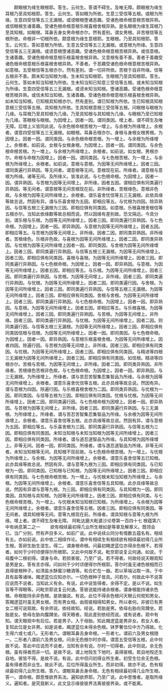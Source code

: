 <!-- { "loadSidebar": true } -->
　　颇眼根为缘生眼根耶。答生。云何生。答谓不碍生。及唯无障。颇眼根为缘生耳根乃至具知根耶。答生。云何生。答如眼为所依。生意三受信等五根。或眼为所缘。生意四受信等五三无漏根。或谤眼根堕诸恶趣。受诸色根命根意根苦根异熟。或信眼根生诸善趣。受诸色根命根意根乐根喜根舍根异熟。是名眼根为缘生耳根乃至具知根。如眼根。耳鼻舌身女男命根亦尔。然有差别。谓女男根。非苦根信等五根所依。命根非一切根所依。颇意根为缘生意根耶。生眼根。乃至具知根耶。答生。云何生。答如意根为所依。生意五受信等五三无漏根。或意根为所缘。生意四受信等五三无漏根。或谤意根堕诸恶趣。受诸色根命根意根苦根异熟。或信意根。生诸善趣。受诸色根命根意根乐根喜根舍根异熟。又意根有善不善。善者于善趣受诸色根命根意根乐根喜根舍根异熟。不善者。于恶趣受诸色根命根意根苦根异熟。如意根。五受根信等五根亦尔。然有差别。谓一切非所依。苦根于自非所缘。信等五根非不善。颇未知当知根为缘。生未知当知根耶。生眼根乃至具知根耶。答生。云何生。答如未知当知根为所依。生未知当知已知意三受信等五根。或未知当知根为所缘。生意四受信等五三无漏根。或谤未知当知根。堕诸恶趣。受诸色根命根意根苦根异熟。或信未知当知根。生诸善趣。受诸色根命根意根乐根喜根舍根异熟。如未知当知根。已知根具知根亦尔。然有差别。谓已知根为所依。生已知根具知根意根三受信等五根。具知根为所依。生具知根意根三受信等五根。问眼根与眼根为几缘。与耳根乃至具知根为几缘。乃至具知根与具知根为几缘。与眼根乃至已知根为几缘。答眼根与眼根。为因增上。因者一因。谓同类因。增上者。谓不碍生及唯无障。后增上义皆同此说。与余色根命根苦根为一增上。与余根为所缘增上。余根者。谓意四受信等五三无漏根。如眼根。耳鼻舌根亦尔。身根与身根女根男根。为因增上。因者一因。谓同类因。与余色根命根苦根。为一增上。与余根为所缘增上。余根者。如前说。女根与女根身根。为因增上。因者一因。谓同类因。与余色根命根苦根。为一增上。与余根为所缘增上。余根者。如前说。如女根。男根亦尔。命根与命根为因增上。因者一因。谓同类因。与七色根苦根。为一增上。与余根为所缘增上。余根者。如前说。意根与意根。为因等无间所缘增上。因者三因。谓同类遍行异熟因。等无间者。谓意根等无间。意根现在前。所缘者。谓意根与意根为所缘。诸等无间。及所缘义。皆准此说。与七色根命根。为因增上。因者一因。谓异熟因。与苦根为因等无间增上。非所缘。因者五因。谓相应俱有同类遍行异熟因。等无间者。谓意根等无间苦根现在前。非所缘者。苦根缘色。意根非色故。与余根为因等无间所缘增上。余根者。谓乐喜舍忧信等五三无漏根。此依具缘等故总说。然因有异。谓与乐喜舍根为五因。即相应等五。与忧根为四因。除异熟因。与信等五根三无漏根为三因。即相应俱有同类因。如意根。乐根喜根舍根信等五根亦尔。当知此依缘数等故总相而说。然以因缘有差别故。恐文隔远。今具分别。谓乐根与乐根。为因等无间所缘增上。因者三因。即同类遍行异熟因。与七色命根。为因增上。因者一因。即异熟因。与意根为因等无间所缘增上。因者五因。即相应等五。与苦根为因等无间增上。非所缘。因者二因。即同类异熟因。非所缘者。苦根缘色。乐根非色故。与喜根为因等无间所缘增上。因者二因。即同类异熟因。与忧根为因等无间所缘增上因者一因。即同类因。与舍根为因等无间所缘增上。因者三因。即同类遍行异熟因。与信等五根三无漏根。为因等无间所缘增上。因者三因。即相应俱有同类因。喜根与喜根。为因等无间所缘增上。因者三因。即同类遍行异熟因。与七色根命根。为因增上。因者一因。即异熟因。与意根。为因等无间所缘增上。因者五因。即相应等五。与乐根。为因等无间所缘增上。因者三因。即同类遍行异熟因。与苦根。为因等无间增上。非所缘。因者三因。即同类遍行异熟因。与忧根。为因等无间所缘增上。因者二因。即同类遍行因。与舍根。为因等无间所缘增上。因者三因。即同类遍行异熟因。与信等五根三无漏根。为因等无间所缘增上。因者三因。即相应俱有同类因。舍根与舍根。为因等无间所缘增上。因者三因。即同类遍行异熟因。与七色根命根。为因增上。因者一因。即异熟因。与意根。为因等无间所缘增上。因者五因。即相应等五。与乐根喜根。为因等无间所缘增上。因者三因。即同类遍行异熟因。与苦根。为因等无间增上。非所缘。因者三因。即同类遍行异熟因。与忧根。为因等无间所缘增上。因者二因。则同类遍行因。与信等五根三无漏根。为因等无间所缘增上。因者三因。即相应俱有同类因信根与信根。为因等无间所缘增上。因者一因。即同类因。与七色根命根。为因增上。因者一因。即异熟因。与意根乐根喜根舍根。为因等无间所缘增上。因者四因。除遍行因。与苦根为因等无间增上。非所缘。因者三因。即相应俱有同类因。与忧根。为因等无间所缘增上。因者三因。即相应俱有同类因。与精进等四根三无漏根为因等无间所缘增上。因者三因。即相应俱有同类因。如信根。精进等四根亦尔。苦根与苦根。为因等无间增上。非所缘。因者二因。即同类异熟因。非所缘者。苦根缘色苦根非色故。与七色根命根。为因增上。因者一因。即异熟因。与三无漏根。为所缘增上。所缘者。谓与苦忍苦智集忍集智品为所缘。与余根为因等无间所缘增上。余根者。谓意乐喜舍忧信等五根。此亦具缘等故总说。然因有异。谓与意根为四因。除遍行因。与乐根喜根舍根为二因。即同类异熟因。与忧根为一因。即同类因。与信等五根为三因。即相应俱有同类因。忧根与忧根。为因等无间所缘增上。因者二因。即同类遍行因。与七色根命根为因增上。因者一因。即异熟因。与苦根为因等无间增上。非所缘。因者三因。即同类遍行异熟因。与三无漏根。为所缘增上。所缘者。谓与苦忍苦智集忍集智品为所缘。与余根为因等无间所缘增上。余根者。谓意乐喜舍信等五根。此亦具缘等故总说。然因有异。谓与意根为五因。即相应等五。与乐喜舍根为三因。即同类遍行异熟因。与信等五根为三因。即相应俱有同类因。未知当知根与未知当知根为因等无间所缘增上。因者三因。即相应俱有同类因。所缘者。谓与道忍道智品为所缘。与具知根为因所缘增上。非等无间。因者一因。即同类因。所缘者。谓与道忍道智品为所缘。非等无间者。未知当知根等无间。具知根不现前故。与七色根命根苦根。为一增上。与忧根为所缘增上。与余根。为因等无间所缘增上。余根者。谓意乐喜舍信等五已知根。此亦具缘等故总说。然因有异。谓与意等九根为三因。即相应俱有同类因。与已知根为一因。即同类因。已知根与已知根。为因等无间所缘增上。因者三因。即相应俱有同类因。与七色根命根苦根。为一增上。与忧根未知当知根为所缘增上。与余根。为因等无间所缘增上。余根者。谓意乐喜舍信等五具知根。此亦具缘等故总说。然因有异谓与意等九根。为三因。即相应俱有同类因。与具知根为一因。即同类因。具知根与具知根。为因等无间所缘增上。因者三因。即相应俱有同类。与七色根命根苦根。为一增上。与忧根未知当知根已知根。为所缘增上。与余根为因等无间所缘增上。余根者。谓意乐喜舍信等五根。因者三因。即相应俱有同类因。等无间者。谓具知根等无间。意等九根现在前。所缘者。谓具知根与意等九根为所缘。增上者。谓不碍生及唯无障。
阿毗达磨大毗婆沙论卷第一百四十七
根蕴第六中有纳息第二之一
　　欲有相续最初得几业所生根如是等章及解章义。既领会已。当广分别。然有声目多义。如前广说。此中说续众同分有情数五蕴名有。相续有五。亦如前说。此中依二相续作论。谓中有相续生有相续欲有相续最初得几业所生根。答卵生胎生湿生。得二。谓身根命根。问最初羯逻蓝位亦得余色根不。若得者。如何于少时顷便得尔所根耶。又此中何故不说。毗奈耶说复云何通。如说。于母腹中二根初得。谓身与命。若损害彼。乃至广说。若不得者。何故经说天眼观知是男是女。答有言亦得。问如何于少时顷便得尔所根耶。答尔时虽无诸色根相而已具得彼根种子。如清盐水酥蜜沙糖酒等。和合贮在一器。若以草端沾取一渧。于中具有盐等诸味。羯逻蓝位应知亦尔。一切色根种子皆具。问若尔。何故此中不说答应说而不说者。当知此义有余。有说。此中说皆得者。余得不定。是以不说。如生盲等不得眼等。问毗奈耶说复云何通。答彼说能持诸余根者。谓身根能持诸余色根。命根能持余非色根。是故偏说。有说。此位不得余色根问天眼云何观知男女。答羯逻蓝时虽无男女根。而有男女相。由观彼相得知男女。所以者何。非彼已有男女二根可说观故。有余师说。依经故知。经说。若胎是男。依母右胁向背蹲坐。若胎是女。依母左胁向腹蹲坐。得天眼者。观此差别依经而说。或有说者。观中有知。谓天眼观中有后位。若是男子。入于母胎。知此羯逻蓝是男非女。若女入者。复知此位是女非男。如是说者。羯逻蓝位未得余色根。钵罗奢佉位中方乃得故。化生得六或七或八。无形者六。谓眼耳鼻舌身命根。一形者七。谓前六及男女根随一。二形者八谓前六及男女根。问余无色根尔时亦得。谓意五受信等五根。此中何故不说。答此中应说而不说者。当知有余有说。尔时一切得者。此中则说。余无色根。虽有得者而非一切。是故不说。谓上地殁生下地时。虽得彼根。若自地殁还生自地。彼皆不得。是故不说。有说。此中但问初得业所生者。初受生位余无色根。虽有得者而非业生。故此不说。后位所得虽业所生。而非初得。故亦不说。色有相续最初得几业所生根。答六。谓眼耳鼻舌身命根。无色有相续最初得几业所生根。答一。谓命根。颇思惟欲界系法。遍知欲界耶。乃至广说。此中思惟者。是取所缘义。遍知者。是究竟断义。此文显示缘彼彼界法离彼彼界染。或不能离。

